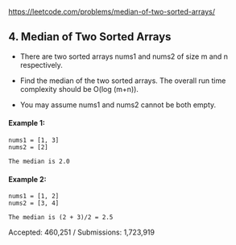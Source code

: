 https://leetcode.com/problems/median-of-two-sorted-arrays/

## 4. Median of Two Sorted Arrays

- There are two sorted arrays nums1 and nums2 of size m and n respectively.

- Find the median of the two sorted arrays. The overall run time complexity 
should be O(log (m+n)).

- You may assume nums1 and nums2 cannot be both empty.

#### Example 1: 

```
nums1 = [1, 3]
nums2 = [2]

The median is 2.0
```

#### Example 2: 

```
nums1 = [1, 2]
nums2 = [3, 4]

The median is (2 + 3)/2 = 2.5
```

Accepted: 460,251 / Submissions: 1,723,919